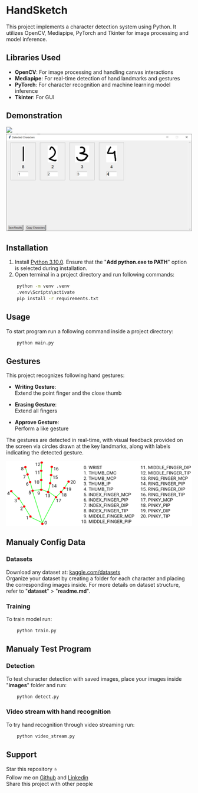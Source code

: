# HandSketch

This project implements a character detection system using Python. It utilizes OpenCV, Mediapipe, PyTorch and Tkinter for image processing and model inference.

## Libraries Used

- **OpenCV**: For image processing and handling canvas interactions
- **Mediapipe**: For real-time detection of hand landmarks and gestures
- **PyTorch**: For character recognition and machine learning model inference
- **Tkinter**: For GUI

## Demonstration

![](demonstration/main_screen.gif)
![](demonstration/detect_screen.png)

## Installation

1. Install [Python 3.10.0](https://www.python.org/downloads/release/python-3100/). Ensure that the "**Add python.exe to PATH**" option is selected during installation. 
2. Open terminal in a project directory and run following commands:
```bash
    python -m venv .venv
    .venv\Scripts\activate
    pip install -r requirements.txt
```

## Usage

To start program run a following command inside a project directory:
```bash
    python main.py 
```

## Gestures

This project recognizes following hand gestures:

- **Writing Gesture**:  
  Extend the point finger and the close thumb

- **Erasing Gesture**:  
  Extend all fingers

- **Approve Gesture**:  
  Perform a like gesture

The gestures are detected in real-time, with visual feedback provided on the screen via circles drawn at the key landmarks, along with labels indicating the detected gesture.  

![](landmarks.png)  

## Manualy Config Data

### Datasets
Download any dataset at: [kaggle.com/datasets](https://www.kaggle.com/datasets)  
Organize your dataset by creating a folder for each character and placing the corresponding images inside. For more details on dataset structure, refer to "**dataset**" > "**readme.md**".

### Training
To train model run:
```bash
    python train.py
```

## Manualy Test Program

### Detection
To test character detection with saved images, place your images inside "**images**" folder and run:
```bash
    python detect.py
```

### Video stream with hand recognition
To try hand recognition through video streaming run:
```bash
    python video_stream.py
```

## Support

Star this repository :star:  
Follow me on [Github](https://github.com/ikbalcaus) and [Linkedin](https://www.linkedin.com/in/ikbalcaus/)  
Share this project with other people
